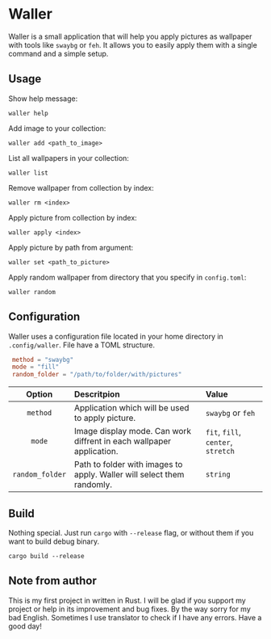 # Waller

Waller is a small application that will help you apply pictures as wallpaper with tools like `swaybg` or `feh`.
It allows you to easily apply them with a single command and a simple setup.

## Usage

Show help message:

```shell
waller help
```

Add image to your collection:

```shell
waller add <path_to_image>
```

List all wallpapers in your collection:

```shell
waller list
```

Remove wallpaper from collection by index:

```shell
waller rm <index>
```

Apply picture from collection by index:

```shell
waller apply <index>
```

Apply picture by path from argument:

```shell
waller set <path_to_picture>
```

Apply random wallpaper from directory that you specify in `config.toml`:

```shell
waller random
```

## Configuration

Waller uses a configuration file located in your home directory in `.config/waller`.
File have a TOML structure.

```toml
 method = "swaybg"
 mode = "fill"
 random_folder = "/path/to/folder/with/pictures"
```

| Option          | Descritpion                                                            | Value                              |
| :-------------: | :--------------------------------------------------------------------- | :--------------------------------- |
| `method`        | Application which will be used to apply picture.                       | `swaybg` or `feh`                  |
| `mode`          | Image display mode. Can work diffrent in each wallpaper application.   | `fit`, `fill`, `center`, `stretch` |
| `random_folder` | Path to folder with images to apply. Waller will select them randomly. | `string`                           |

## Build

Nothing special. Just run `cargo` with `--release` flag, or without them if you want to build debug binary.

```shell
cargo build --release
```

## Note from author

This is my first project in written in Rust.
I will be glad if you support my project or help in its improvement and bug fixes.
By the way sorry for my bad English. Sometimes I use translator to check if I have any errors.
Have a good day!
